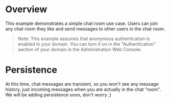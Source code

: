# Overview

This example demonstrates a simple chat room use case.  Users can join any chat room they like and send messages to other users in the chat room.

> Note: This example assumes that anonymous authentication is enabled in your domain.  You can turn it on in the "Authentication" section of your domain in the Administration Web Console.

# Persistence

At this time, chat messages are transient, so you won't see any message history, just incoming messages when you are actually in the chat "room".  We will be adding persistence soon, don't worry ;)